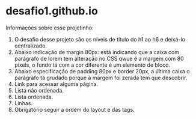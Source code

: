 # desafio1.github.io

Informações sobre esse projetinho:
1. O desafio desse projeto são os níveis de título do h1 ao h6 e deixá-lo centralizado.
2. Abaixo indicação de margin 80px: está indicando que a caixa com parágrafo de lorem tem alteração no CSS qwue é a margem com 80 pixels, o fundo tá
com a cor diferente é um elemento de bloco.
3. Abaixo especificação de padding 80px e border 20px, a última caixa o parágrafo tá grudado porque a margem foi zerada tem que descobrir.
4. Link para acessar alguma página.
5. Lista não ordenada.
6. Lista ordenada.
7. Linhas.
8. Obrigatório seguir a ordem do layout e das tags. 
